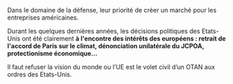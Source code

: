 Dans le domaine de la défense, leur priorité de créer un marché pour les entreprises américaines.

Durant les quelques dernières années, les décisions politiques des Etats-Unis ont été clairement **à l'encontre des intérêts des européens : retrait de l'accord de Paris sur le climat, dénonciation unilatérale du JCPOA, protectionisme économique...**

Il faut refuser la vision du monde ou l’UE est le volet civil d’un OTAN aux ordres des Etats-Unis.